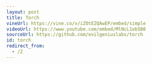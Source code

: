 ```yaml
---
layout: post
title: Torch
vineUrl: https://vine.co/v/iZOtEZQAwEP/embed/simple
videoUrl: https://www.youtube.com/embed/MlNcL1obSB0
sourceUrl: https://github.com/evilgeniuslabs/torch
id: torch
redirect_from:
  - /2
---
```

